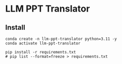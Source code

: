 # LLM PPT Translator

## Install

```
conda create -n llm-ppt-translator python=3.11 -y
conda activate llm-ppt-translator
```

```
pip install -r requirements.txt
# pip list --format=freeze > requirements.txt
```